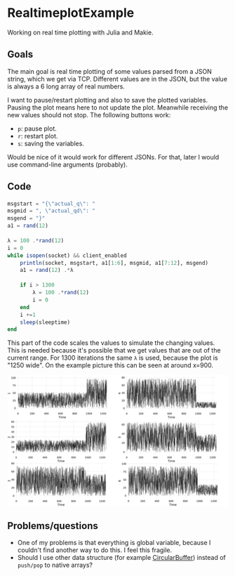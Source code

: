 # RealtimeplotExample
Working on real time plotting with Julia and Makie.

## Goals

The main goal is real time plotting of some values parsed from a JSON string, which we get via TCP.
Different values are in the JSON, but the value is always a 6 long array of real numbers.

I want to pause/restart plotting and also to save the plotted variables.
Pausing the plot means here to not update the plot.
Meanwhile receiving the new values should not stop.
The following buttons work:
* `p`: pause plot.
* `r`: restart plot.
* `s`: saving the variables.

Would be nice of it would work for different JSONs.
For that, later I would use command-line arguments (probably).

## Code

```julia
msgstart = "{\"actual_q\": "
msgmid = ", \"actual_qd\": "
msgend = "}"
a1 = rand(12)

λ = 100 .*rand(12)
i = 0
while isopen(socket) && client_enabled
    println(socket, msgstart, a1[1:6], msgmid, a1[7:12], msgend)
    a1 = rand(12) .*λ

    if i > 1300
        λ = 100 .*rand(12)
        i = 0
    end
    i +=1
    sleep(sleeptime)
end
```
This part of the code scales the values to simulate the changing values.
This is needed because it's possible that we get values that are out of the current range.
For 1300 iterations the same `λ` is used, because the plot is "1250 wide".
On the example picture this can be seen at around x=900.

![](example.png)

## Problems/questions

* One of my problems is that everything is global variable, because I couldn't find another way to do this. I feel this fragile.
* Should I use other data structure (for example [CircularBuffer](http://juliacollections.github.io/DataStructures.jl/latest/circ_buffer.html)) instead of `push/pop` to native arrays?
